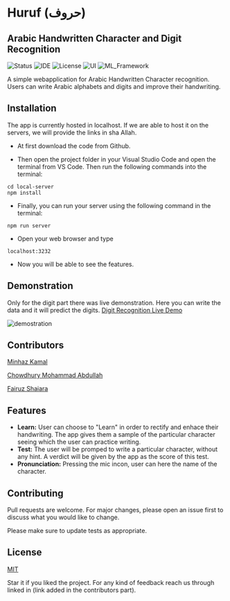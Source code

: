 # Huruf (حروف) 
## Arabic Handwritten Character and Digit Recognition
![Status](https://img.shields.io/badge/Status-Finished-green)
![IDE](https://img.shields.io/badge/IDE-VSCode-blue)
![License](https://img.shields.io/badge/license-MIT-purple.svg)
![UI](https://img.shields.io/badge/UI-EJS-brightgreen)
![ML_Framework](https://img.shields.io/badge/ML%20Framework-Tensorflow-orange)

A simple webapplication for Arabic Handwritten Character recognition. Users can write Arabic alphabets and digits and improve their handwriting.

## Installation

The app is currently hosted in localhost. If we are able to host it on the servers, we will provide the links in sha Allah.

* At first download the code from Github.

* Then open the project folder in your Visual Studio Code and open the terminal from VS Code. Then run the following commands into the terminal:

```
cd local-server
npm install
```

* Finally, you can run your server using the following command in the terminal: 
```
npm run server
```

* Open your web browser and type 
```
localhost:3232
```
* Now you will be able to see the features.

## Demonstration
Only for the digit part there was live demonstration. Here you can write the data and it will predict the digits.
[Digit Recognition Live Demo](https://minhazkamal.github.io/Arabic-Digit-Recognition/)

![demostration](./demo.gif)

## Contributors
[Minhaz Kamal](https://minhazkamal.github.io/)

[Chowdhury Mohammad Abdullah](https://www.linkedin.com/in/chowdhury-mohammad-abdullah-a48473188/)

[Fairuz Shaiara](https://www.linkedin.com/in/fairuz-shaiara-1195861b1)

## Features
* **Learn:** User can choose to "Learn" in order to rectify and enhace their handwriting. The app gives them a sample of the particular character seeing which the user can practice writing.
* **Test:** The user will be promped to write a particular character, without any hint. A verdict will be given by the app as the score of this test.
* **Pronunciation:** Pressing the mic incon, user can here the name of the character.


## Contributing
Pull requests are welcome. For major changes, please open an issue first to discuss what you would like to change.

Please make sure to update tests as appropriate.

## License
[MIT](https://choosealicense.com/licenses/mit/)

Star it if you liked the project. For any kind of feedback reach us through linked in (link added in the contributors part).
